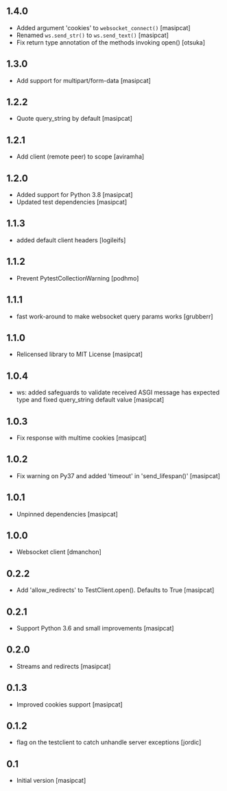 1.4.0
-----
 - Added argument 'cookies' to `websocket_connect()`
   [masipcat]
 - Renamed `ws.send_str()` to `ws.send_text()`
   [masipcat]
 - Fix return type annotation of the methods invoking open()
   [otsuka]

1.3.0
-----
 - Add support for multipart/form-data
   [masipcat]

1.2.2
-----
 - Quote query_string by default
   [masipcat]

1.2.1
-----
 - Add client (remote peer) to scope
   [aviramha]

1.2.0
-----
 - Added support for Python 3.8
   [masipcat]
 - Updated test dependencies
   [masipcat]

1.1.3
-----
 - added default client headers
   [logileifs]

1.1.2
-----
 - Prevent PytestCollectionWarning
   [podhmo]

1.1.1
-----
 - fast work-around to make websocket query params works
   [grubberr]

1.1.0
-----
 - Relicensed library to MIT License
   [masipcat]

1.0.4
-----
 - ws: added safeguards to validate received ASGI message has expected type and fixed query_string default value
   [masipcat]

1.0.3
-----
 - Fix response with multime cookies
   [masipcat]

1.0.2
-----
 - Fix warning on Py37 and added 'timeout' in 'send_lifespan()'
   [masipcat]

1.0.1
-----
 - Unpinned dependencies
   [masipcat]

1.0.0
-----
 - Websocket client
   [dmanchon]

0.2.2
-----
 - Add 'allow_redirects' to TestClient.open(). Defaults to True
   [masipcat]

0.2.1
-----
 - Support Python 3.6 and small improvements
   [masipcat]

0.2.0
-----
 - Streams and redirects
   [masipcat]

0.1.3
-----
 - Improved cookies support
   [masipcat]

0.1.2
-----
 - flag on the testclient to catch unhandle server exceptions
   [jordic]

0.1
---
 - Initial version
   [masipcat]
